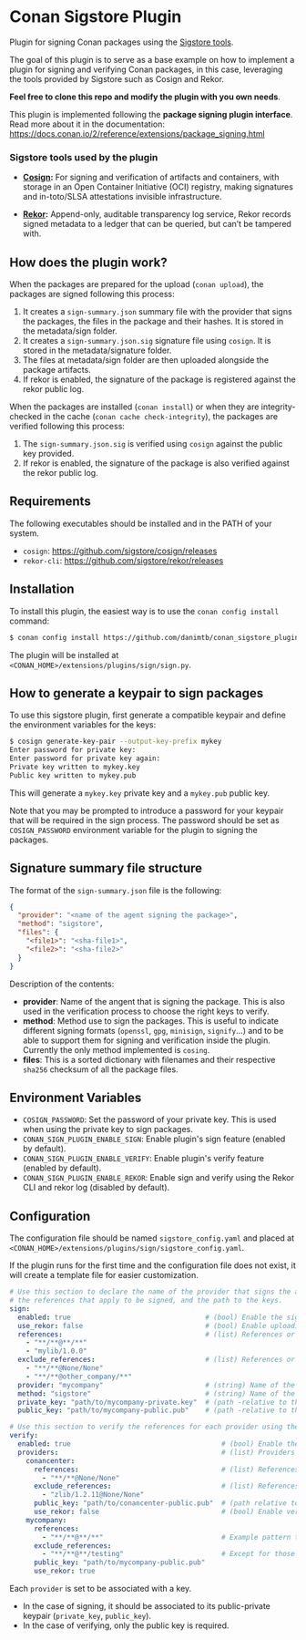 # Conan Sigstore Plugin

Plugin for signing Conan packages using the [Sigstore tools](https://www.sigstore.dev/).

The goal of this plugin is to serve as a base example on how to implement a plugin for signing and verifying Conan
packages, in this case, leveraging the tools provided by Sigstore such as Cosign and Rekor.

**Feel free to clone this repo and modify the plugin with you own needs**.

This plugin is implemented following the **package signing plugin interface**.
Read more about it in the documentation: https://docs.conan.io/2/reference/extensions/package_signing.html

### Sigstore tools used by the plugin

- **[Cosign](https://github.com/sigstore/cosign):** For signing and verification of artifacts and containers,
  with storage in an Open Container Initiative (OCI) registry, making signatures and in-toto/SLSA attestations invisible
  infrastructure.

- **[Rekor](https://github.com/sigstore/rekor):** Append-only, auditable transparency log service, Rekor records signed 
  metadata to a ledger that can be queried, but can’t be tampered with.


## How does the plugin work?

When the packages are prepared for the upload (`conan upload`), the packages are signed following this process:
  1. It creates a `sign-summary.json` summary file with the provider that signs the packages, the files in the package
     and their hashes. It is stored in the metadata/sign folder.
  2. It creates a `sign-summary.json.sig` signature file using `cosign`. It is stored in the metadata/signature folder.
  3. The files at metadata/sign folder are then uploaded alongside the package artifacts.
  4. If rekor is enabled, the signature of the package is registered against the rekor public log.

When the packages are installed (`conan install`) or when they are integrity-checked in the cache
(`conan cache check-integrity`), the packages are verified following this process:

  1. The `sign-summary.json.sig` is verified using `cosign` against the public key provided.
  2. If rekor is enabled, the signature of the package is also verified against the rekor public log.

## Requirements

The following executables should be installed and in the PATH of your system.

- ``cosign``: https://github.com/sigstore/cosign/releases
- ``rekor-cli``: https://github.com/sigstore/rekor/releases

## Installation

To install this plugin, the easiest way is to use the ``conan config install`` command:

```bash
$ conan config install https://github.com/danimtb/conan_sigstore_plugin.git
```

The plugin will be installed at ``<CONAN_HOME>/extensions/plugins/sign/sign.py``.

## How to generate a keypair to sign packages

To use this sigstore plugin, first generate a compatible keypair and define the environment variables for the keys:

```bash
$ cosign generate-key-pair --output-key-prefix mykey
Enter password for private key:
Enter password for private key again:
Private key written to mykey.key
Public key written to mykey.pub
```

This will generate a ``mykey.key`` private key and a ``mykey.pub`` public key.

Note that you may be prompted to introduce a password for your keypair that will be required in the sign process.
The password should be set as ``COSIGN_PASSWORD`` environment variable for the plugin to signing the packages.

## Signature summary file structure

The format of the `sign-summary.json` file is the following:

```json
{
  "provider": "<name of the agent signing the package>",
  "method": "sigstore",
  "files": {
    "<file1>": "<sha-file1>",
    "<file2>": "<sha-file2>"
  }
}
```
Description of the contents:

- **provider**: Name of the angent that is signing the package. This is also used in the verification process to choose the
  right keys to verify.
- **method**: Method use to sign the packages. This is useful to indicate different signing formats
  (`openssl`, `gpg`, `minisign`, `signify`...) and to be able to support them for signing and verification inside the
  plugin. Currently the only method implemented is `cosing`.
- **files**: This is a sorted dictionary with filenames and their respective `sha256` checksum of all the package files.

## Environment Variables

- ``COSIGN_PASSWORD``: Set the password of your private key. This is used when using the private key to sign packages.
- ``CONAN_SIGN_PLUGIN_ENABLE_SIGN``: Enable plugin's sign feature (enabled by default).
- ``CONAN_SIGN_PLUGIN_ENABLE_VERIFY``: Enable plugin's verify feature (enabled by default).
- ``CONAN_SIGN_PLUGIN_ENABLE_REKOR``: Enable sign and verify using the Rekor CLI and rekor log  (disabled by default).

## Configuration

The configuration file should be named ``sigstore_config.yaml`` and placed 
at ``<CONAN_HOME>/extensions/plugins/sign/sigstore_config.yaml``.

If the plugin runs for the first time and the configuration file does not exist, it will create a template
file for easier customization.

```yaml
# Use this section to declare the name of the provider that signs the artifacts,
# the references that apply to be signed, and the path to the keys.
sign:
  enabled: true                                 # (bool) Enable the signature of packages.
  use_rekor: false                              # (bool) Enable uploading the signature to the public Rekor transparency log.
  references:                                   # (list) References or pattern of references that should be signed.
    - "**/**@**/**"
    - "mylib/1.0.0"
  exclude_references:                           # (list) References or pattern of references that should NOT be signed.
    - "**/**@None/None"
    - "**/**@other_company/**"
  provider: "mycompany"                         # (string) Name of the provider used to sign the packages.
  method: "sigstore"                            # (string) Name of the tool used to sign the packages.
  private_key: "path/to/mycompany-private.key"  # (path -relative to this config file-) Private key to sign the packages with.
  public_key: "path/to/mycompany-public.pub"    # (path -relative to this config file-) Public key to sign the packages with.

# Use this section to verify the references for each provider using the corresponding public key.
verify:
  enabled: true                                     # (bool) Enable the verification signature of packages.
  providers:                                        # (list) Providers that sign the packages for verification.
    conancenter:
      references:                                   # (list) References or pattern that should be verified.
        - "**/**@None/None"
      exclude_references:                           # (list) References or pattern that should NOT be verified.
        - "zlib/1.2.11@None/None"
      public_key: "path/to/conancenter-public.pub"  # (path relative to this file) Public key to verify the packages with.
      use_rekor: false                              # (bool) Enable verifying the signature against the public Rekor transparency log.
    mycompany:
      references:
        - "**/**@**/**"                             # Example pattern to verify all the references for mycompany provider.
      exclude_references:
        - "**/**@**/testing"                        # Except for those references that have testing as channel.
      public_key: "path/to/mycompany-public.pub"
      use_rekor: true
```

Each ``provider`` is set to be associated with a key.
- In the case of signing, it should be associated to its public-private keypair (``private_key``, ``public_key``).
- In the case of verifying, only the public key is required.
